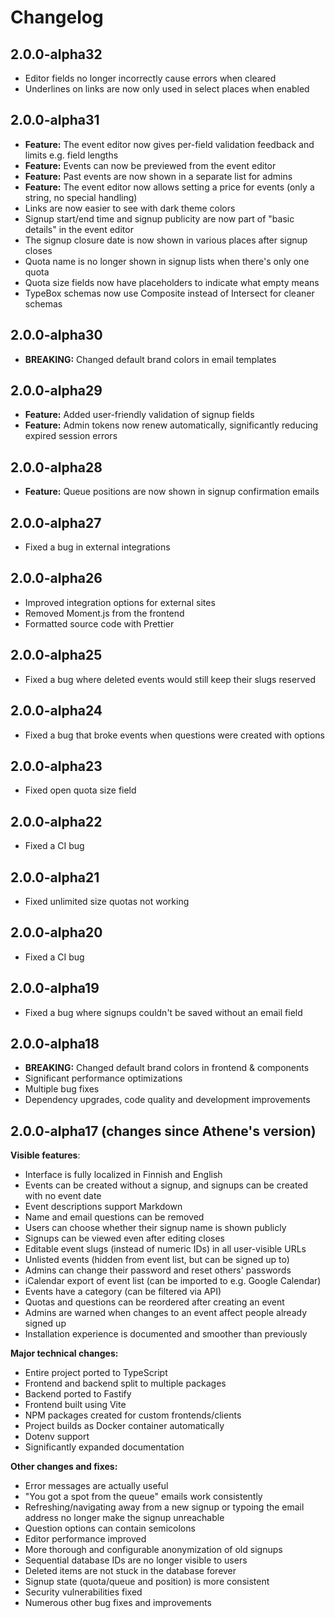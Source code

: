 # Changelog

## 2.0.0-alpha32

- Editor fields no longer incorrectly cause errors when cleared
- Underlines on links are now only used in select places when enabled

## 2.0.0-alpha31

- **Feature:** The event editor now gives per-field validation feedback and limits e.g. field lengths
- **Feature:** Events can now be previewed from the event editor
- **Feature:** Past events are now shown in a separate list for admins
- **Feature:** The event editor now allows setting a price for events (only a string, no special handling)
- Links are now easier to see with dark theme colors
- Signup start/end time and signup publicity are now part of "basic details" in the event editor
- The signup closure date is now shown in various places after signup closes
- Quota name is no longer shown in signup lists when there's only one quota
- Quota size fields now have placeholders to indicate what empty means
- TypeBox schemas now use Composite instead of Intersect for cleaner schemas

## 2.0.0-alpha30

- **BREAKING:** Changed default brand colors in email templates

## 2.0.0-alpha29

- **Feature:** Added user-friendly validation of signup fields
- **Feature:** Admin tokens now renew automatically, significantly reducing expired session errors

## 2.0.0-alpha28

- **Feature:** Queue positions are now shown in signup confirmation emails

## 2.0.0-alpha27

- Fixed a bug in external integrations

## 2.0.0-alpha26

- Improved integration options for external sites
- Removed Moment.js from the frontend
- Formatted source code with Prettier

## 2.0.0-alpha25

- Fixed a bug where deleted events would still keep their slugs reserved

## 2.0.0-alpha24

- Fixed a bug that broke events when questions were created with options

## 2.0.0-alpha23

- Fixed open quota size field

## 2.0.0-alpha22

- Fixed a CI bug

## 2.0.0-alpha21

- Fixed unlimited size quotas not working

## 2.0.0-alpha20

- Fixed a CI bug

## 2.0.0-alpha19

- Fixed a bug where signups couldn't be saved without an email field

## 2.0.0-alpha18

- **BREAKING:** Changed default brand colors in frontend & components
- Significant performance optimizations
- Multiple bug fixes
- Dependency upgrades, code quality and development improvements

## 2.0.0-alpha17 (changes since Athene's version)

**Visible features**:

- Interface is fully localized in Finnish and English
- Events can be created without a signup, and signups can be created with no event date
- Event descriptions support Markdown
- Name and email questions can be removed
- Users can choose whether their signup name is shown publicly
- Signups can be viewed even after editing closes
- Editable event slugs (instead of numeric IDs) in all user-visible URLs
- Unlisted events (hidden from event list, but can be signed up to)
- Admins can change their password and reset others' passwords
- iCalendar export of event list (can be imported to e.g. Google Calendar)
- Events have a category (can be filtered via API)
- Quotas and questions can be reordered after creating an event
- Admins are warned when changes to an event affect people already signed up
- Installation experience is documented and smoother than previously

**Major technical changes:**

- Entire project ported to TypeScript
- Frontend and backend split to multiple packages
- Backend ported to Fastify
- Frontend built using Vite
- NPM packages created for custom frontends/clients
- Project builds as Docker container automatically
- Dotenv support
- Significantly expanded documentation

**Other changes and fixes:**

- Error messages are actually useful
- "You got a spot from the queue" emails work consistently
- Refreshing/navigating away from a new signup or typoing the email address no longer make the signup unreachable
- Question options can contain semicolons
- Editor performance improved
- More thorough and configurable anonymization of old signups
- Sequential database IDs are no longer visible to users
- Deleted items are not stuck in the database forever
- Signup state (quota/queue and position) is more consistent
- Security vulnerabilities fixed
- Numerous other bug fixes and improvements
